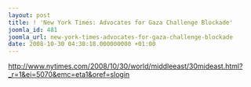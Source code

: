 ```yaml
---
layout: post
title: ! 'New York Times: Advocates for Gaza Challenge Blockade'
joomla_id: 481
joomla_url: new-york-times-advocates-for-gaza-challenge-blockade
date: 2008-10-30 04:38:18.000000000 +01:00
---
```

<p><a href="http://www.nytimes.com/2008/10/30/world/middleeast/30mideast.html?_r=1&ei=5070&emc=eta1&oref=slogin">http://www.nytimes.com/2008/10/30/world/middleeast/30mideast.html?_r=1&ei=5070&emc=eta1&oref=slogin</a></p>
